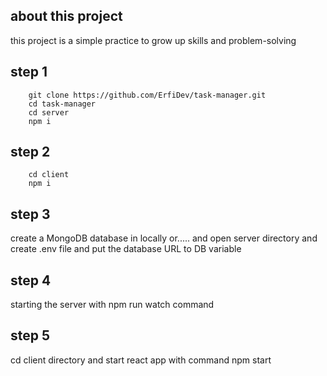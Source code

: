 ## about this project
this project is a simple practice to grow up skills and problem-solving


## step 1
```
    git clone https://github.com/ErfiDev/task-manager.git
    cd task-manager
    cd server
    npm i
```


## step 2
```
    cd client
    npm i
```


## step 3
create a MongoDB database in locally or.....
and open server directory and create .env file 
and put the database URL to DB variable



## step 4
starting the server with npm run watch command



## step 5
cd client directory and start react app with command
npm start
